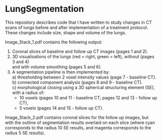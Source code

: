 # LungSegmentation

This repository describes code that I have written to study changes in CT scans
of lungs before and after implementation of a treatment protocol. These changes
include size, shape and volume of the lungs.

Image_Stack_1.pdf contains the following output:  
1) Coronal slices of baseline and follow up CT images (pages 1 and 2).
2) 3D visualisations of the lungs (red = right, green = left), without (pages 3 and 4)  
   and with volume smoothing (pages 5 and 6).
3) A segmentation pipeline is then implemented by:  
  a) thresholding between 2 voxel intensity values (page 7 - baseline CT).  
  b) connected component analysis (pages 8 and 9 - baseline CT).   
  c) morphological closing using a 3D spherical structuring element (SE), with a
   radius of:  
    * 10 voxels (pages 10 and 11 - baseline CT; pages 12 and 13 - follow up CT),  
    * 5 voxels (pages 14 and 15 - follow up CT).

Image_Stack_2.pdf contains coronal slices for the follow up images, but with the
outline of segmentation results overlaid on each slice (where cyan corresponds
to the radius 10 SE results, and magenta corresponds to the radius 5 SE results).
